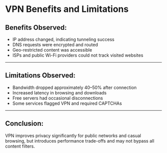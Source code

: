 # VPN Benefits and Limitations

## Benefits Observed:

- IP address changed, indicating tunneling success
- DNS requests were encrypted and routed
- Geo-restricted content was accessible
- ISPs and public Wi-Fi providers could not track visited websites

---

## Limitations Observed:

- Bandwidth dropped approximately 40–50% after connection
- Increased latency in browsing and downloads
- Free servers had occasional disconnections
- Some services flagged VPN and required CAPTCHAs

---

## Conclusion:

VPN improves privacy significantly for public networks and casual browsing, but introduces performance trade-offs and may not bypass all content filters.
